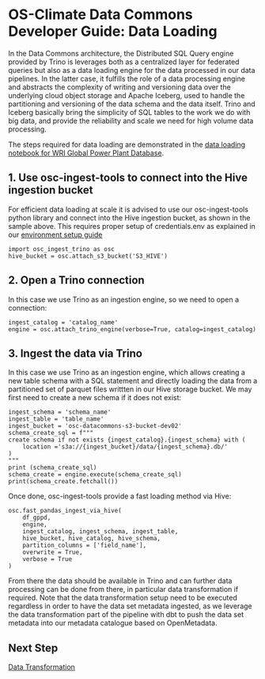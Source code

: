 # OS-Climate Data Commons Developer Guide: Data Loading

In the Data Commons architecture, the Distributed SQL Query engine provided by Trino is leverages both as a centralized layer for federated queries but also as a data loading engine for the data processed in our data pipelines. In the latter case, it fulfills the role of a data processing engine and abstracts the complexity of writing and versioning data over the underlying cloud object storage and Apache Iceberg, used to handle the partitioning and versioning of the data schema and the data itself. Trino and Iceberg basically bring the simplicity of SQL tables to the work we do with big data, and provide the reliability and scale we need for high volume data processing.

The steps required for data loading are demonstrated in the [data loading notebook for WRI Global Power Plant Database][1]. 

## 1. Use osc-ingest-tools to connect into the Hive ingestion bucket

For efficient data loading at scale it is advised to use our osc-ingest-tools python library and connect into the Hive ingestion bucket, as shown in the sample above. This requires proper setup of credentials.env as explained in our [environment setup guide](./setup-initial-environment.md)

```
import osc_ingest_trino as osc
hive_bucket = osc.attach_s3_bucket('S3_HIVE')
```

## 2. Open a Trino connection

In this case we use Trino as an ingestion engine, so we need to open a connection:

```
ingest_catalog = 'catalog_name'
engine = osc.attach_trino_engine(verbose=True, catalog=ingest_catalog)
```

## 3. Ingest the data via Trino

In this case we use Trino as an ingestion engine, which allows creating a new table schema with a SQL statement and directly loading the data from a partitioned set of parquet files writtten in our Hive storage bucket. We may first need to create a new schema if it does not exist:

```
ingest_schema = 'schema_name'
ingest_table = 'table_name'
ingest_bucket = 'osc-datacommons-s3-bucket-dev02'
schema_create_sql = f"""
create schema if not exists {ingest_catalog}.{ingest_schema} with (
    location ='s3a://{ingest_bucket}/data/{ingest_schema}.db/'
)
"""
print (schema_create_sql)
schema_create = engine.execute(schema_create_sql)
print(schema_create.fetchall())
```

Once done, osc-ingest-tools provide a fast loading method via Hive:

```
osc.fast_pandas_ingest_via_hive(
    df_gppd,
    engine,
    ingest_catalog, ingest_schema, ingest_table,
    hive_bucket, hive_catalog, hive_schema,
    partition_columns = ['field_name'],
    overwrite = True,
    verbose = True
)
```
From there the data should be available in Trino and can further data processing can be done from there, in particular data transformation if required. Note that the data transformation setup need to be executed regardless in order to have the data set metadata ingested, as we leverage the data transformation part of the pipeline with dbt to push the data set metadata into our metadata catalogue based on OpenMetadata.

## Next Step

[Data Transformation](./data-transformation.md)

[1]: https://github.com/os-climate/wri-gppd-ingestion-pipeline/blob/master/notebooks/wri-gppd-02-loading.ipynb